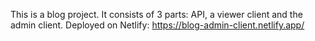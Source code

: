 
This is a blog project. It consists of 3 parts: API, a viewer client and the admin client.
Deployed on Netlify: https://blog-admin-client.netlify.app/
